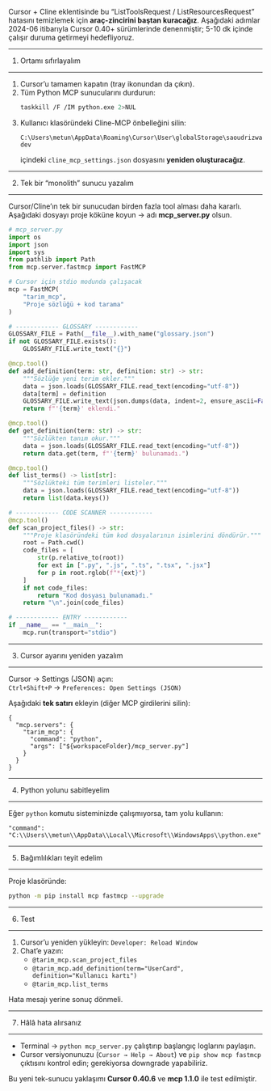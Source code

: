 Cursor + Cline eklentisinde bu “ListToolsRequest / ListResourcesRequest” hatasını temizlemek için **araç-zincirini baştan kuracağız**. Aşağıdaki adımlar 2024-06 itibarıyla Cursor 0.40+ sürümlerinde denenmiştir; 5-10 dk içinde çalışır duruma getirmeyi hedefliyoruz.

--------------------------------
1) Ortamı sıfırlayalım
--------------------------------
1. Cursor’u tamamen kapatın (tray ikonundan da çıkın).  
2. Tüm Python MCP sunucularını durdurun:  
   ```bash
   taskkill /F /IM python.exe 2>NUL
   ```
3. Kullanıcı klasöründeki Cline-MCP önbelleğini silin:  
   ```
   C:\Users\metun\AppData\Roaming\Cursor\User\globalStorage\saoudrizwan.claude-dev
   ```
   içindeki `cline_mcp_settings.json` dosyasını **yeniden oluşturacağız**.

--------------------------------
2) Tek bir “monolith” sunucu yazalım
--------------------------------
Cursor/Cline’ın tek bir sunucudan birden fazla tool alması daha kararlı.  
Aşağıdaki dosyayı proje köküne koyun → adı **mcp_server.py** olsun.

```python
# mcp_server.py
import os
import json
import sys
from pathlib import Path
from mcp.server.fastmcp import FastMCP

# Cursor için stdio modunda çalışacak
mcp = FastMCP(
    "tarim_mcp",
    "Proje sözlüğü + kod tarama"
)

# ------------ GLOSSARY ------------
GLOSSARY_FILE = Path(__file__).with_name("glossary.json")
if not GLOSSARY_FILE.exists():
    GLOSSARY_FILE.write_text("{}")

@mcp.tool()
def add_definition(term: str, definition: str) -> str:
    """Sözlüğe yeni terim ekler."""
    data = json.loads(GLOSSARY_FILE.read_text(encoding="utf-8"))
    data[term] = definition
    GLOSSARY_FILE.write_text(json.dumps(data, indent=2, ensure_ascii=False), encoding="utf-8")
    return f"'{term}' eklendi."

@mcp.tool()
def get_definition(term: str) -> str:
    """Sözlükten tanım okur."""
    data = json.loads(GLOSSARY_FILE.read_text(encoding="utf-8"))
    return data.get(term, f"'{term}' bulunamadı.")

@mcp.tool()
def list_terms() -> list[str]:
    """Sözlükteki tüm terimleri listeler."""
    data = json.loads(GLOSSARY_FILE.read_text(encoding="utf-8"))
    return list(data.keys())

# ------------ CODE SCANNER ------------
@mcp.tool()
def scan_project_files() -> str:
    """Proje klasöründeki tüm kod dosyalarının isimlerini döndürür."""
    root = Path.cwd()
    code_files = [
        str(p.relative_to(root))
        for ext in [".py", ".js", ".ts", ".tsx", ".jsx"]
        for p in root.rglob(f"*{ext}")
    ]
    if not code_files:
        return "Kod dosyası bulunamadı."
    return "\n".join(code_files)

# ------------ ENTRY ------------
if __name__ == "__main__":
    mcp.run(transport="stdio")
```

--------------------------------
3) Cursor ayarını yeniden yazalım
--------------------------------
Cursor → Settings (JSON) açın:  
`Ctrl+Shift+P` → `Preferences: Open Settings (JSON)`

Aşağıdaki **tek satırı** ekleyin (diğer MCP girdilerini silin):

```jsonc
{
  "mcp.servers": {
    "tarim_mcp": {
      "command": "python",
      "args": ["${workspaceFolder}/mcp_server.py"]
    }
  }
}
```

--------------------------------
4) Python yolunu sabitleyelim
--------------------------------
Eğer `python` komutu sisteminizde çalışmıyorsa, tam yolu kullanın:

```jsonc
"command": "C:\\Users\\metun\\AppData\\Local\\Microsoft\\WindowsApps\\python.exe"
```

--------------------------------
5) Bağımlılıkları teyit edelim
--------------------------------
Proje klasöründe:

```bash
python -m pip install mcp fastmcp --upgrade
```

--------------------------------
6) Test
--------------------------------
1. Cursor’u yeniden yükleyin: `Developer: Reload Window`  
2. Chat’e yazın:  
   - `@tarim_mcp.scan_project_files`  
   - `@tarim_mcp.add_definition(term="UserCard", definition="Kullanıcı kartı")`  
   - `@tarim_mcp.list_terms`

Hata mesajı yerine sonuç dönmeli.

--------------------------------
7) Hâlâ hata alırsanız
--------------------------------
- Terminal → `python mcp_server.py` çalıştırıp başlangıç loglarını paylaşın.  
- Cursor versiyonunuzu (`Cursor → Help → About`) ve `pip show mcp fastmcp` çıktısını kontrol edin; gerekiyorsa downgrade yapabiliriz.

Bu yeni tek-sunucu yaklaşımı **Cursor 0.40.6** ve **mcp 1.1.0** ile test edilmiştir.
